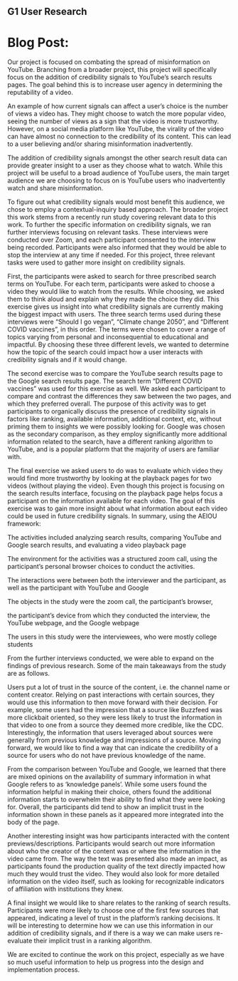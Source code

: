 ## G1 User Research

# Blog Post:

Our project is focused on combating the spread of misinformation on YouTube. Branching from a broader project, this project will specifically focus on the addition of credibility signals to YouTube’s search results pages. The goal behind this is to increase user agency in determining the reputability of a video. 

An example of how current signals can affect a user’s choice is the number of views a video has. They might choose to watch the more popular video, seeing the number of views as a sign that the video is more trustworthy. However, on a social media platform like YouTube, the virality of the video can have almost no connection to the credibility of its content. This can lead to a user believing and/or sharing misinformation inadvertently.

The addition of credibility signals amongst the other search result data can provide greater insight to a user as they choose what to watch. While this project will be useful to a broad audience of YouTube users, the main target audience we are choosing to focus on is YouTube users who inadvertently watch and share misinformation.

To figure out what credibility signals would most benefit this audience, we chose to employ a contextual-inquiry based approach. The broader project this work stems from a recently run study covering relevant data to this work. To further the specific information on credibility signals, we ran further interviews focusing on relevant tasks.
These interviews were conducted over Zoom, and each participant consented to the interview being recorded. Participants were also informed that they would be able to stop the interview at any time if needed. For this project, three relevant tasks were used to gather more insight on credibility signals.

First, the participants were asked to search for three prescribed search terms on YouTube. For each term, participants were asked to choose a video they would like to watch from the results. While choosing, we asked them to think aloud and explain why they made the choice they did. This exercise gives us insight into what credibility signals are currently making the biggest impact with users. The three search terms used during these interviews were “Should I go vegan”, “Climate change 2050”, and “Different COVID vaccines”, in this order. The terms were chosen to cover a range of topics varying from personal and inconsequential to educational and impactful. By choosing these three different levels, we wanted to determine how the topic of the search could impact how a user interacts with credibility signals and if it would change.

The second exercise was to compare the YouTube search results page to the Google search results page. The search term “Different COVID vaccines” was used for this exercise as well. We asked each participant to compare and contrast the differences they saw between the two pages, and which they preferred overall. The purpose of this activity was to get participants to organically discuss the presence of credibility signals in factors like ranking, available information, additional context, etc, without priming them to insights we were possibly looking for. Google was chosen as the secondary comparison, as they employ significantly more additional information related to the search, have a different ranking algorithm to YouTube, and is a popular platform that the majority of users are familiar with.

The final exercise we asked users to do was to evaluate which video they would find more trustworthy by looking at the playback pages for two videos (without playing the video). Even though this project is focusing on the search results interface, focusing on the playback page helps focus a participant on the information available for each video. The goal of this exercise was to gain more insight about what information about each video could be used in future credibility signals.
In summary, using the AEIOU framework:

The activities included analyzing search results, comparing YouTube and Google search results, and evaluating a video playback page

The environment for the activities was a structured zoom call, using the participant’s personal browser choices to conduct the activities.

The interactions were between both the interviewer and the participant, as well as the participant with YouTube and Google

The objects in the study were the zoom call, the participant’s browser, 

the participant’s device from which they conducted the interview, the YouTube webpage, and the Google webpage

The users in this study were the interviewees, who were mostly college students

From the further interviews conducted, we were able to expand on the findings of previous research. Some of the main takeaways from the study are as follows.

Users put a lot of trust in the source of the content, i.e. the channel name or content creator. Relying on past interactions with certain sources, they would use this information to then move forward with their decision. For example, some users had the impression that a source like Buzzfeed was more clickbait oriented, so they were less likely to trust the information in that video to one from a source they deemed more credible, like the CDC. Interestingly, the information that users leveraged about sources were generally from previous knowledge and impressions of a source. Moving forward, we would like to find a way that can indicate the credibility of a source for users who do not have previous knowledge of the name.

From the comparison between YouTube and Google, we learned that there are mixed opinions on the availability of summary information in what Google refers to as ‘knowledge panels’. While some users found the information helpful in making their choice, others found the additional information starts to overwhelm their ability to find what they were looking for. Overall, the participants did tend to show an implicit trust in the information shown in these panels as it appeared more integrated into the body of the page. 

Another interesting insight was how participants interacted with the content previews/descriptions. Participants would search out more information about who the creator of the content was or where the information in the video came from. The way the text was presented also made an impact, as participants found the production quality of the text directly impacted how much they would trust the video. They would also look for more detailed information on the video itself, such as looking for recognizable indicators of affiliation with institutions they knew. 

A final insight we would like to share relates to the ranking of search results. Participants were more likely to choose one of the first few sources that appeared, indicating a level of trust in the platform’s ranking decisions. It will be interesting to determine how we can use this information in our addition of credibility signals, and if there is a way we can make users re-evaluate their implicit trust in a ranking algorithm.

We are excited to continue the work on this project, especially as we have so much useful information to help us progress into the design and implementation process.
